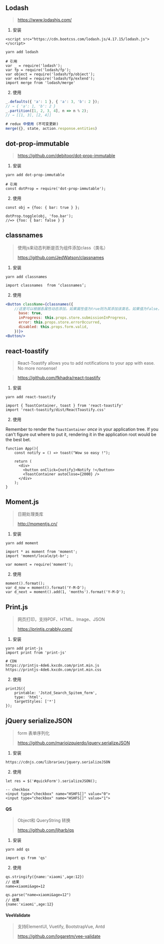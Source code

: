 ## Lodash

>  https://www.lodashjs.com/ 

1. 安装

```
<script src="https://cdn.bootcss.com/lodash.js/4.17.15/lodash.js"></script>

yarn add lodash

# 引用
var _ = require('lodash');
var fp = require('lodash/fp');
var object = require('lodash/fp/object');
var extend = require('lodash/fp/extend');
import merge from 'lodash/merge'
```

2. 使用

```javascript
_.defaults({ 'a': 1 }, { 'a': 3, 'b': 2 });
// → { 'a': 1, 'b': 2 }
_.partition([1, 2, 3, 4], n => n % 2);
// → [[1, 3], [2, 4]]

# redux 中使用 (不可变更新)
merge({}, state, action.response.entities)
```

## dot-prop-immutable

>  https://github.com/debitoor/dot-prop-immutable 

1. 安装

```
yarn add dot-prop-immutable

# 引用
const dotProp = require('dot-prop-immutable');
```

2. 使用

```
const obj = {foo: { bar: true } };

dotProp.toggle(obj, 'foo.bar');
//=> {foo: { bar: false } }
```

## classnames

> 使用js来动态判断是否为组件添加class（类名）
>
> https://github.com/JedWatson/classnames

1. 安装

```
yarn add classnames

import classnames  from ‘classnames’;
```

2. 使用

```jsx
<Button className={classnames({
    //这里可以根据各属性动态添加，如果属性值为true则为其添加该类名，如果值为false，则不添加。这样达到了动态添加class的目的
      base: true,
      inProgress: this.props.store.submissionInProgress,
      error: this.props.store.errorOccurred,
      disabled: this.props.form.valid,
    })}>
<Button/>
```

## react-toastify

> React-Toastify allows you to add notifications to your app with ease. No more nonsense!

> https://github.com/fkhadra/react-toastify

1. 安装

```
yarn add react-toastify

import { ToastContainer, toast } from 'react-toastify'
import 'react-toastify/dist/ReactToastify.css'
```

2. 使用

Remember to render the `ToastContainer` *once* in your application tree. If you can't figure out where to put it, rendering it in the application root would be the best bet.

```
function App(){
	const notify = () => toast("Wow so easy !");

	return (
	  <div>
		<button onClick={notify}>Notify !</button>
		<ToastContainer autoClose={2000} />
	  </div>
	);
}
```

## Moment.js

> 日期处理类库
>
> http://momentjs.cn/

1. 安装

```
yarn add moment  

import * as moment from 'moment';
import 'moment/locale/pt-br';

var moment = require('moment');
```

2. 使用

```
moment().format();
var d_now = moment().format('Y-M-D');
var d_next = moment().add(1, 'months').format('Y-M-D');
```

## Print.js

> 网页打印，支持PDF、HTML、Image、JSON
>
> https://printjs.crabbly.com/

1. 安装

```
yarn add print-js
import print from 'print-js'

# CDN
https://printjs-4de6.kxcdn.com/print.min.js
https://printjs-4de6.kxcdn.com/print.min.css
```

2. 使用

```
printJS({
    printable: 'Jstzd_Search_Spitem_form',
    type: 'html',
    targetStyles: ['*']
});
```

## jQuery serializeJSON

> form 表单序列化
>
> https://github.com/marioizquierdo/jquery.serializeJSON

1. 安装

```
https://cdnjs.com/libraries/jquery.serializeJSON
```

2. 使用

```
let res = $('#quickForm').serializeJSON();

-- checkbox
<input type="checkbox" name="HSHFS[]" value="0">
<input type="checkbox" name="HSHFS[]" value="1">
```

#### QS 

> Object和 QueryString 转换
>
> https://github.com/ljharb/qs

1. 安装

```
yarn add qs

import qs from 'qs'
```

2. 使用

```
qs.stringify({name:'xiaomi',age:12})
// 结果
name=xiaomi&age=12

qs.parse("name=xiaomi&age=12")
// 结果
{name:'xiaomi',age:12}
```

#### VeeValidate

> 支持ElementUI, Vuetify, BootstrapVue, Antd
>
> https://github.com/logaretm/vee-validate
